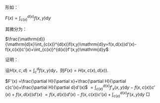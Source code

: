 形如：

$F(x)=\int_{c(x)}^{d(x)}f(x,y)\mathrm{d}y$

其微分为：

$\frac{\mathrm{d}}{\mathrm{d}x}\int_{c(x)}^{d(x)}f(x,y)\mathrm{d}y=f(x,d(x))d'(x)-f(x,c(x))c'(x)+\int_{c(x)}^{d(x)}f'(x,y)\mathrm{d}y$

证明：

设$H(x,c,d)=\int_{c}^{d}f(x,y)\mathrm{d}y$，则$F(x)=H(x,c(x),d(x))$. 

$F'(x) =\frac{\partial H}{\partial x}+\frac{\partial H}{\partial c}c'(x)+\frac{\partial H}{\partial d}d'(x)$
     $=\int_{c(x)}^{d(x)}f'_{x}(x,y)\mathrm{d}y-f(x,c(x))c'(x)+f(x,d(x))d'(x)$
     $=f(x,d(x))d'(x)-f(x,c(x))c'(x)+\int_{c(x)}^{d(x)}f'(x,y)\mathrm{d}y$
														$\Box$
